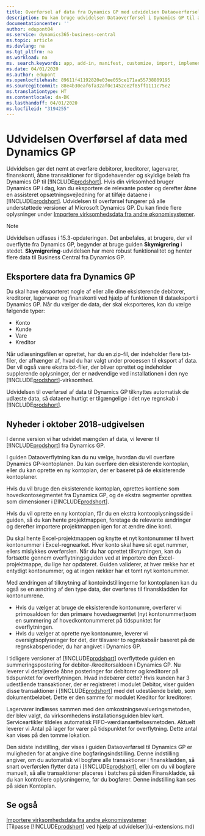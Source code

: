 ```yaml
---
title: Overførsel af data fra Dynamics GP med udvidelsen Dataoverførsel | Microsoft Docs
description: Du kan bruge udvidelsen Dataoverførsel i Dynamics GP til at overføre debitorer, kreditorer, lagervarer, finanskonti, åbne transaktioner for tilgodehavender og skyldige beløb fra Dynamics GP til Business Central.
documentationcenter: ''
author: edupont04
ms.service: dynamics365-business-central
ms.topic: article
ms.devlang: na
ms.tgt_pltfrm: na
ms.workload: na
ms. search.keywords: app, add-in, manifest, customize, import, implement
ms.date: 04/01/2020
ms.author: edupont
ms.openlocfilehash: 89611f41192820e03ee055ce171aa55738809195
ms.sourcegitcommit: 88e4b30eaf6fa32af0c1452ce2f85ff1111c75e2
ms.translationtype: HT
ms.contentlocale: da-DK
ms.lasthandoff: 04/01/2020
ms.locfileid: "3194255"
---
```

# <a name="the-dynamics-gp-data-migration-extension"></a>Udvidelsen Overførsel af data med Dynamics GP 
Udvidelsen gør det nemt at overføre debitorer, kreditorer, lagervarer, finanskonti, åbne transaktioner for tilgodehavender og skyldige beløb fra Dynamics GP til [!INCLUDE[prodshort](includes/prodshort.md)]. Hvis din virksomhed bruger Dynamics GP i dag, kan du eksportere de relevante poster og derefter åbne en assisteret opsætningsvejledning for at tilføje dataene i [!INCLUDE[prodshort](includes/prodshort.md)]. Udvidelsen til overførsel fungerer på alle understøttede versioner af Microsoft Dynamics GP. Du kan finde flere oplysninger under [Importere virksomhedsdata fra andre økonomisystemer](across-import-data-configuration-packages.md).

> [!NOTE]
>  Udvidelsen udfases i 15.3-opdateringen. Det anbefales, at brugere, der vil overflytte fra Dynamics GP, begynder at bruge guiden **Skymigrering** i stedet. **Skymigrering**-udvidelsen har mere robust funktionalitet og henter flere data til Business Central fra Dynamics GP.

## <a name="exporting-data-from-dynamics-gp"></a>Eksportere data fra Dynamics GP
Du skal have eksporteret nogle af eller alle dine eksisterende debitorer, kreditorer, lagervarer og finanskonti ved hjælp af funktionen til dataeksport i Dynamics GP. Når du vælger de data, der skal eksporteres, kan du vælge følgende typer:

* Konto  
* Kunde  
* Vare  
* Kreditor  

Når udlæsningsfilen er oprettet, har du en zip-fil, der indeholder flere txt-filer, der afhænger af, hvad du har valgt under processen til eksport af data.  Der vil også være ekstra txt-filer, der bliver oprettet og indeholder supplerende oplysninger, der er nødvendige ved installationen i den nye [!INCLUDE[prodshort](includes/prodshort.md)]-virksomhed.

Udvidelsen til overførsel af data til Dynamics GP tilknyttes automatisk de udlæste data, så dataene hurtigt er tilgængelige i det nye regnskab i [!INCLUDE[prodshort](includes/prodshort.md)].

## <a name="whats-new-in-the-october-2018-release"></a>Nyheder i oktober 2018-udgivelsen

I denne version vi har udvidet mængden af data, vi leverer til [!INCLUDE[prodshort](includes/prodshort.md)] fra Dynamics GP.

I guiden Dataoverflytning kan du nu vælge, hvordan du vil overføre Dynamics GP-kontoplanen. Du kan overføre den eksisterende kontoplan, eller du kan oprette en ny kontoplan, der er baseret på de eksisterende kontoplaner.  

Hvis du vil bruge den eksisterende kontoplan, oprettes kontiene som hovedkontosegmentet fra Dynamics GP, og de ekstra segmenter oprettes som dimensioner i [!INCLUDE[prodshort](includes/prodshort.md)].  

Hvis du vil oprette en ny kontoplan, får du en ekstra kontooplysningsside i guiden, så du kan hente projektmappen, foretage de relevante ændringer og derefter importere projektmappen igen for at ændre dine konti.  

Du skal hente Excel-projektmappen og knytte et nyt kontonummer til hvert kontonummer i Excel-regnearket. Hver konto skal have sit eget nummer, ellers mislykkes overførslen. Når du har oprettet tilknytningen, kan du fortsætte gennem overflytningsguiden ved at importere den Excel-projektmappe, du lige har opdateret. Guiden validerer, at hver række har et entydigt kontonummer, og at ingen rækker har et tomt nyt kontonummer.  

Med ændringen af tilknytning af kontoindstillingerne for kontoplanen kan du også se en ændring af den type data, der overføres til finanskladden for kontonumrene.  

- Hvis du vælger at bruge de eksisterende kontonumre, overfører vi primosaldoen for den primære hovedsegmentet (nyt kontonummer)som en summering af hovedkontonummeret på tidspunktet for overflytningen.  
- Hvis du vælger at oprette nye kontonumre, leverer vi oversigtsoplysninger for det, der tilsvarer to regnskabsår baseret på de regnskabsperioder, du har angivet i Dynamics GP.

I tidligere versioner af [!INCLUDE[prodshort](includes/prodshort.md)] overflyttede guiden en summeringspostering for debitor-/kreditorsaldoen i Dynamics GP. Nu leverer vi detaljerede åbne posteringer for debitorer og kreditorer på tidspunktet for overflytningen. Hvad indebærer dette? Hvis kunden har 3 udestående transaktioner, der er registreret i modulet Debitor, viser guiden disse transaktioner i [!INCLUDE[prodshort](includes/prodshort.md)] med det udestående beløb, som dokumentbeløbet. Dette er den samme for modulet Kreditor for kreditorer.  

Lagervarer indlæses sammen med den omkostningsevalueringsmetoden, der blev valgt, da virksomhedens installationsguiden blev kørt. Serviceartikler tildeles automatisk FIFO-værdiansættelsesmetoden. Aktuelt leverer vi Antal på lager for varer på tidspunktet for overflytning.  Dette antal kan vises på den tomme lokation.  

Den sidste indstilling, der vises i guiden Dataoverførsel til Dynamics GP er muligheden for at angive dine bogføringsindstilling. Denne indstilling angiver, om du automatisk vil bogføre alle transaktioner i finanskladden, så snart overførslen flytter data i [!INCLUDE[prodshort](includes/prodshort.md)], eller om du vil bogføre manuelt, så alle transaktioner placeres i batches på siden Finanskladde, så du kan kontrollere oplysningerne, før du bogfører. Denne indstilling kan ses på siden Kontoplan.


## <a name="see-also"></a>Se også
[Importere virksomhedsdata fra andre økonomisystemer](across-import-data-configuration-packages.md)  
[Tilpasse [!INCLUDE[prodshort](includes/prodshort.md)] ved hjælp af udvidelser](ui-extensions.md)  
